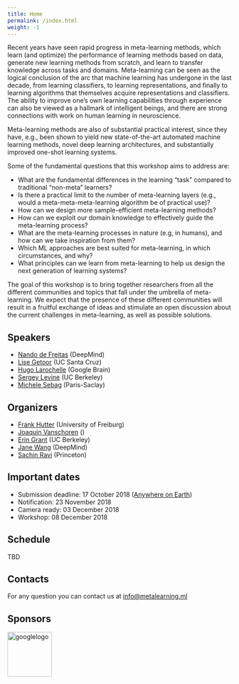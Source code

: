```yaml
---
title: Home
permalink: /index.html
weight: -1
---
```


Recent years have seen rapid progress in meta-learning methods, which learn (and optimize) the performance of learning methods based on data, generate new learning methods from scratch, and learn to transfer knowledge across tasks and domains. Meta-learning can be seen as the logical conclusion of the arc that machine learning has undergone in the last decade, from learning classifiers, to learning representations, and finally to learning algorithms that themselves acquire representations and classifiers. The ability to improve one’s own learning capabilities through experience can also be viewed as a hallmark of intelligent beings, and there are strong connections with work on human learning in neuroscience.

Meta-learning methods are also of substantial practical interest, since they have, e.g., been shown to yield new state-of-the-art automated machine learning methods, novel deep learning architectures, and substantially improved one-shot learning systems. 

Some of the fundamental questions that this workshop aims to address are:
- What are the fundamental differences in the learning “task” compared to traditional  “non-meta” learners?
- Is there a practical limit to the number of meta-learning layers (e.g., would a meta-meta-meta-learning algorithm be of practical use)?
- How can we design more sample-efficient meta-learning methods?
- How can we exploit our domain knowledge to effectively guide the meta-learning process?
- What are the meta-learning processes in nature (e.g, in humans), and how can we take inspiration from them?
- Which ML approaches are best suited for meta-learning, in which circumstances, and why?
- What principles can we learn from meta-learning to help us design the next generation of learning systems? 

The goal of this workshop is to bring together researchers from all the different communities and topics that fall under the umbrella of meta-learning. We expect that the presence of these different communities will result in a fruitful exchange of ideas and stimulate an open discussion about the current challenges in meta-learning, as well as possible solutions.


## Speakers ##
- [Nando de Freitas](https://scholar.google.com/citations?user=nzEluBwAAAAJ&hl=en) (DeepMind)
- [Lise Getoor](https://getoor.soe.ucsc.edu/home) (UC Santa Cruz)
- [Hugo Larochelle](https://ai.google/research/people/105144) (Google Brain)
- [Sergey Levine](https://people.eecs.berkeley.edu/~svlevine/) (UC Berkeley)
- [Michele Sebag]() (Paris-Saclay) 

<!-- ## Additional Panelists  ##
- [Samy Bengio]() (Google) -->

## Organizers ##
- [Frank Hutter](http://www2.informatik.uni-freiburg.de/~hutter/) (University of Freiburg)
- [Joaquin Vanschoren]() ()
- [Erin Grant]() (UC Berkeley)
- [Jane Wang](http://www.janexwang.com) (DeepMind)
- [Sachin Ravi]() (Princeton)

## Important dates ##
- Submission deadline: 17 October 2018 ([Anywhere on Earth](https://www.timeanddate.com/time/zones/aoe))
- Notification: 23 November 2018
- Camera ready: 03 December 2018
- Workshop: 08 December 2018

## Schedule ##

TBD
<!-- | --------:| ---------------------------------------------------
| 08:30 | Introduction and opening remarks 
| 08:40 | **Jitendra Malik** -- Learning to optimize with reinforcement learning
| 09:10 | [**Christophe Giraud-Carrier** -- Informing the Use of Hyperparameter Optimization Through Metalearning](slides/2017/metalearn2017_giraud-carrier.pptx)
| 09:40	| Poster spotlights
| 10:00 | Poster session 1 ( + Coffee Break)
| 11:00 | [**Jane Wang** -- Multiple scales of task and reward-based learning](slides/2017/metalearn2017_wang.pdf)
| 11:30 | [**Chelsea Finn** -- Model-Agnostic Meta-Learning: Universality, Inductive Bias, and Weak Supervision](slides/2017/metalearn2017_finn.pdf)
| 12:00 | *Lunch Break*
| 13:30 | **Josh Tenenbaum** -- Learn to learn high-dimensional models from few examples
| 14:00 | Contributed talk 1: Multiple Adaptive Bayesian Linear Regression for Scalable Bayesian Optimization with Warm Start
| 14:15 | Contributed talk 2: Learning to Model the Tail 
| 14:30 | Poster session 2 ( + Coffee Break)
| 15:30 | **Oriol Vinyals** -- Meta Unsupervised Learning
| 16:00 | Panel discussion
| 17:00 | End  -->

<!--
## Submission instructions  ##

Papers must be in the latest NIPS format, but with a maximum of 4 pages (excluding references). Papers should include the authors (by using the \nipsfinalcopy) to your document prior to submitting). 

Accepted papers and eventual supplementary material will be made available on the workshop website. However, this does not constitute an archival publication and no formal workshop proceedings will be made available, meaning contributors are free to publish their work in archival journals or conference.

*The two best papers submitted will be presented as 15-minutes contributed talks*

**Accepted authors will be able to register to the NIPS workshops even if the registration for public is currently closed!**

Submissions can be made at [https://cmt3.research.microsoft.com/metalearn2017](https://cmt3.research.microsoft.com/metalearn2017)
-->

<!-- ## Accepted Papers  ##

-  [SMASH: One-Shot Model Architecture Search through HyperNetworks](papers/2017/metalearn17_brock.pdf)   
Andrew Brock, Theodore Lim, J.M. Ritchie, Nick Weston
- [Meta Inverse Reinforcement Learning via Maximum Reward Sharing](papers/2017/metalearn17_li.pdf)   
Kun Li,  Joel W. Burdick
- [Learning to Learn from Weak Supervision by Full Supervision](papers/2017/metalearn17_dehghani.pdf)   
Mostafa Dehghani, Aliaksei Severyn, Sascha Rothe, Jaap Kamps
- Meta-Learning and Universality: Deep Representations and Gradient Descent can Approximate any Learning Algorithm   
Chelsea Finn, Sergey Levine -->
<!--[[Extended version](https://arxiv.org/pdf/1710.11622)]-->
<!-- - [Bayesian model ensembling using meta-trained recurrent neural networks](papers/2017/metalearn17_ambrogioni.pdf)   
Luca Ambrogioni, Julia Berezutskaya, Umut Güçlü, Eva W. P. van den Borne, Yağmur Güçlütürk, Marcel A. J. van Gerven
- [Accelerating Neural Architecture Search using Performance Prediction](papers/2017/metalearn17_baker.pdf)   
Bowen Baker, Otkrist Gupta, Ramesh Raskar, Nikhil Naik
- [Meta-Learning for Semi-Supervised Few-Shot Classification](papers/2017/metalearn17_ren.pdf) [[Appendix](papers/2017/metalearn17_ren_appendix.pdf)]   
Mengye Ren, Eleni Triantafillou, Sachin Ravi, Jake Snell, Kevin Swersky, Joshua B. Tenenbaum, Hugo Larochelle, Richard S. Zemel
- [Connectivity Learning in Multi-Branch Networks](papers/2017/metalearn17_ahmed.pdf)   
Karim Ahmed, Lorenzo Torresani
- [A Simple Neural Attentive Meta-Learner](papers/2017/metalearn17_mishra.pdf)   
Nikhil Mishra, Mostafa Rohaninejad, Xi Chen, Pieter Abbeel
- [Semi-Supervised Few-Shot Learning with Prototypical Networks](papers/2017/metalearn17_boney.pdf)   
Rinu Boney, Alexander Ilin
- [Language Learning as Meta-Learning](papers/2017/metalearn17_andreas.pdf) [[Appendix](papers/2017/metalearn17_andreas_appendix.pdf)]    
Jacob Andreas, Dan Klein, Sergey Levine
- [Hyperparameter Optimization with Hypernets](papers/2017/metalearn17_lorraine.pdf)      
Jonathan Lorraine, David Duvenaud
- [Few-Shot Learning with Meta Metric Learners](papers/2017/metalearn17_cheng.pdf)   
Yu Cheng, Mo Yu, Xiaoxiao Guo, Bowen Zhou
- [Gated Fast Weights for On-The-Fly Neural Program Generation](papers/2017/metalearn17_schlag.pdf)   
Imanol Schlag, Jürgen Schmidhuber
- [A bridge between hyperparameter optimization and learning-to-learn](papers/2017/metalearn17_franceschi.pdf)   
Luca Franceschi, Paolo Frasconi, Michele Donini, Massimiliano Pontil
- [Understanding Short-Horizon Bias in Stochastic Meta-Optimization](papers/2017/metalearn17_wu.pdf) [[Appendix](papers/2017/metalearn17_wu_appendix.pdf)]   
Yuhuai Wu, Mengye Ren, Renjie Liao, Roger B. Grosse
- [Routing Networks: Adaptive Selection of Non-linear Functions for Multi-Task Learning](papers/2017/metalearn17_rosenbaum.pdf) [[Extended version](https://arxiv.org/abs/1711.01239)]   
Clemens Rosenbaum, Tim Klinger, Matthew Riemer
- [Learning Decision Trees with Reinforcement Learning](papers/2017/metalearn17_xiong.pdf) [[Appendix](papers/2017/metalearn17_xiong_appendix.pdf)]   
Zheng Xiong, Wenpeng Zhang, Wenwu Zhu
- [Multiple Adaptive Bayesian Linear Regression for Scalable Bayesian Optimization with Warm Start](papers/2017/metalearn17_perrone.pdf)   
Valerio Perrone, Rodolphe Jenatton, Matthias Seeger, Cédric Archambeau
- [Backpropagated plasticity: learning to learn with gradient descent in large plastic networks](papers/2017/metalearn17_miconi.pdf)
Thomas Miconi, Jeff Clune, Kenneth O. Stanley
- [Learning to Learn while Learning](papers/2017/metalearn17_kappler.pdf)   
Daniel Kappler, Stefan Schaal, Franziska Meier
- [Meta-Learning for Instance-Level Data Association](papers/2017/metalearn17_clark.pdf)   
Ronald Clark, John McCormac, Stefan Leutenegger, Andrew J. Davison
- [Supervised Learning of Unsupervised Learning Rules](papers/2017/metalearn17_metz.pdf)   
Luke Metz, Brian Cheung, Jascha Sohl-dickstein
- [Learning word embeddings from dictionary definitions only](papers/2017/metalearn17_bosc.pdf)   
Tom Bosc, Pascal Vincent
- [Learning to Model the Tail](papers/2017/metalearn17_wang.pdf) [[Extended version](https://papers.nips.cc/paper/7278-learning-to-model-the-tail)]   
Yu-Xiong Wang, Deva Ramanan, Martial Hebert
- [Born Again Neural Networks](papers/2017/metalearn17_furlanello.pdf)   
Tommaso Furlanello, Zachary C. Lipton, Laurent Itti, Anima Anandkumar
- [Hyperactivations for Activation Function Exploration](papers/2017/metalearn17_vercellino.pdf)   
Conner Joseph Vercellino, William Yang Wang
- [Concept Learning via Meta-Optimization with Energy Models](papers/2017/metalearn17_mordatch.pdf)   
Igor Mordatch
- [Simple and Efficient Architecture Search for CNNs](papers/2017/metalearn17_elsken.pdf)   
Thomas Elsken, Jan-Hendrik Metzen, Frank Hutter -->


<!-- 
## Program Committee ##

We thank the program committee for shaping the excellent technical program (in alphabetical order):   

Parminder Bhatia, Andrew Brock, Bistra Dilkina, Rocky Duan, David Duvenaud, Thomas Elsken, Dumitru Erhan, Matthias Feurer, Chelsea Finn, Roman Garnett, Christophe Giraud-Carrier, Erin Grant, Klaus Greff, Roger Grosse, Abhishek Gupta, Matt Hoffman, Aaron Klein, Marius Lindauer, Jan-Hendrik Metzen, Igor Mordatch, Randy Olson, Sachin Ravi, Horst Samulowitz, Jürgen Schmidhuber, Matthias	Seeger, Jake Snell, Jasper Snoek, Alexander	Toshev, Eleni Triantafillou, Jan van Rijn, Joaquin Vanschoren. -->

## Contacts  ##

For any question you can contact us at <info@metalearning.ml>

## Sponsors ##
<img src="https://upload.wikimedia.org/wikipedia/commons/2/2f/Google_2015_logo.svg" alt="googlelogo" title="google logo" height="100" />

 
